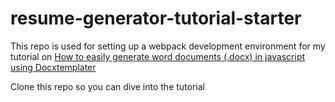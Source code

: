 # resume-generator-tutorial-starter

This repo is used for setting up a webpack development environment for my tutorial on [How to easily generate word documents (.docx) in javascript using Docxtemplater]()

Clone this repo so you can dive into the tutorial
